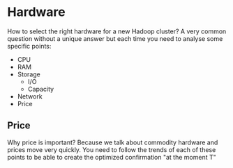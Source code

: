 # Hardware

How to select the right hardware for a new Hadoop cluster? A very common question without a unique answer but each time you need to analyse some specific points:

* CPU
* RAM
* Storage
    * I/O
    * Capacity
* Network
* Price

## Price

Why price is important? Because we talk about commodity hardware and prices move very quickly. You need to follow the trends of each of these points to be able to create the optimized confirmation "at the moment T"
